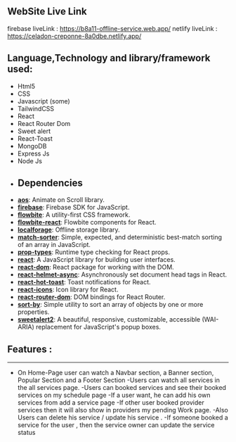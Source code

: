 ## WebSite Live Link 
firebase liveLink : https://b8a11-offline-service.web.app/
netlify liveLink  : https://celadon-creponne-8a0dbe.netlify.app/


##
## Language,Technology and library/framework used: 
- Html5
- CSS 
- Javascript (some) 
- TailwindCSS 
- React 
- React Router Dom
- Sweet alert
- React-Toast
- MongoDB
- Express Js
- Node Js
- ## Dependencies
- **[aos](https://www.npmjs.com/package/aos)**: Animate on Scroll library.
- **[firebase](https://www.npmjs.com/package/firebase)**: Firebase SDK for JavaScript.
- **[flowbite](https://www.npmjs.com/package/flowbite)**: A utility-first CSS framework.
- **[flowbite-react](https://www.npmjs.com/package/flowbite-react)**: Flowbite components for React.
- **[localforage](https://www.npmjs.com/package/localforage)**: Offline storage library.
- **[match-sorter](https://www.npmjs.com/package/match-sorter)**: Simple, expected, and deterministic best-match sorting of an array in JavaScript.
- **[prop-types](https://www.npmjs.com/package/prop-types)**: Runtime type checking for React props.
- **[react](https://www.npmjs.com/package/react)**: A JavaScript library for building user interfaces.
- **[react-dom](https://www.npmjs.com/package/react-dom)**: React package for working with the DOM.
- **[react-helmet-async](https://www.npmjs.com/package/react-helmet-async)**: Asynchronously set document head tags in React.
- **[react-hot-toast](https://www.npmjs.com/package/react-hot-toast)**: Toast notifications for React.
- **[react-icons](https://www.npmjs.com/package/react-icons)**: Icon library for React.
- **[react-router-dom](https://www.npmjs.com/package/react-router-dom)**: DOM bindings for React Router.
- **[sort-by](https://www.npmjs.com/package/sort-by)**: Simple utility to sort an array of objects by one or more properties.
- **[sweetalert2](https://www.npmjs.com/package/sweetalert2)**: A beautiful, responsive, customizable, accessible (WAI-ARIA) replacement for JavaScript's popup boxes.


## Features : 
---
- On Home-Page user can watch a Navbar section, a Banner section, Popular Section and a Footer Section
-Users can watch all services in the all services page.
-Users can booked services and see their booked services on my schedule page
-If a user want, he can add his own services from add a service page
-If other user booked provider services then it will also show in providers my pending Work page.
-Also Users can delete his service / update his service .
-If someone booked a service for the user , then the service owner can update the
service status
